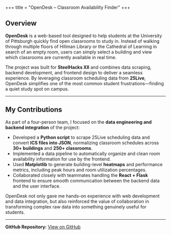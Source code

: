 +++
title = "OpenDesk – Classroom Availability Finder"
+++

## Overview  

**OpenDesk** is a web-based tool designed to help students at the University of Pittsburgh quickly find open classrooms to study in. Instead of walking through multiple floors of Hillman Library or the Cathedral of Learning in search of an empty room, users can simply select a building and view which classrooms are currently available in real time.  

The project was built for **SteelHacks XII** and combines data scraping, backend development, and frontend design to deliver a seamless experience. By leveraging classroom scheduling data from **25Live**, OpenDesk simplifies one of the most common student frustrations—finding a quiet study spot on campus.

---

## My Contributions  

As part of a four-person team, I focused on the **data engineering and backend integration** of the project:  

- Developed a **Python script** to scrape 25Live scheduling data and convert **ICS files into JSON**, normalizing classroom schedules across **30+ buildings** and **250+ classrooms**.  
- Implemented a data pipeline to automatically organize and clean room availability information for use by the frontend.  
- Used **Matplotlib** to generate building-level **heatmaps** and performance metrics, including peak hours and room utilization percentages.  
- Collaborated closely with teammates handling the **React + Flask** frontend to ensure smooth communication between the backend data and the user interface.  

OpenDesk not only gave me hands-on experience with web development and data integration, but also reinforced the value of collaboration in transforming complex raw data into something genuinely useful for students.

---

**GitHub Repository:** [View on GitHub](https://github.com/hensonben/SteelHacks)
